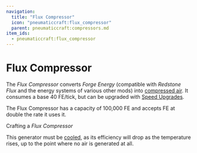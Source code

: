 ```yaml
---
navigation:
  title: "Flux Compressor"
  icon: "pneumaticcraft:flux_compressor"
  parent: pneumaticcraft:compressors.md
item_ids:
  - pneumaticcraft:flux_compressor
---
```


# Flux Compressor

The *Flux Compressor* converts *Forge Energy* (compatible with *Redstone Flux* and the energy systems of various other mods) into [compressed air](../pressure.md). It consumes a base 40 FE/tick, but can be upgraded with [Speed Upgrades](../upgrades.md#speed).

The Flux Compressor has a capacity of 100,000 FE and accepts FE at double the rate it uses it.

Crafting a *Flux Compressor*

This generator must be [cooled](../heat.md), as its efficiency will drop as the temperature rises, up to the point where no air is generated at all.

<Recipe id="pneumaticcraft:flux_compressor" />

